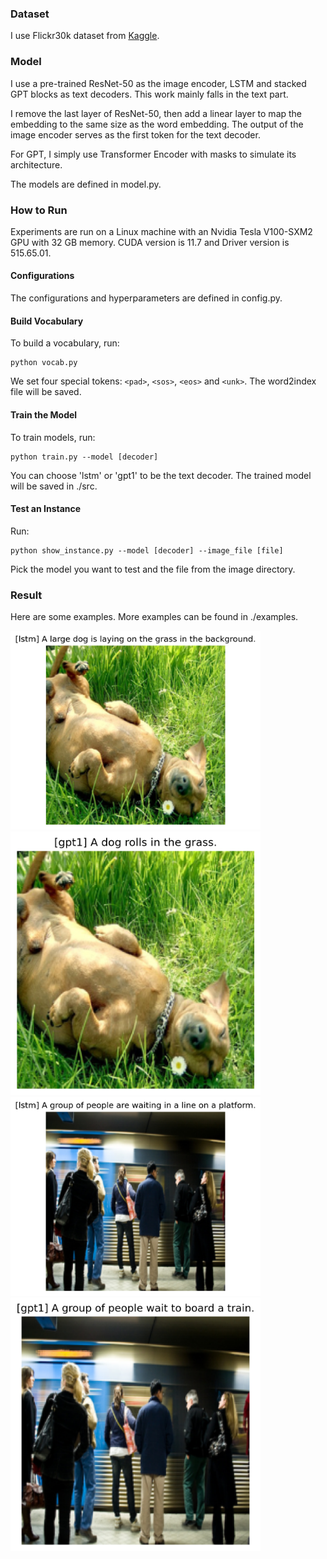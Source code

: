 
### Dataset

I use Flickr30k dataset from [Kaggle](https://www.kaggle.com/datasets/adityajn105/flickr30k).

### Model

I use a pre-trained ResNet-50 as the image encoder, LSTM and stacked GPT blocks as text decoders.
This work mainly falls in the text part. 

I remove the last layer of ResNet-50, then add a linear layer to map the embedding to the same size as the word embedding. 
The output of the image encoder serves as the first token for the text decoder. 

For GPT, I simply use Transformer Encoder with masks to simulate its architecture.

The models are defined in model.py.

### How to Run

Experiments are run on a Linux machine with an Nvidia Tesla V100-SXM2 GPU with 32 GB memory. 
CUDA version is 11.7 and Driver version is 515.65.01.

#### Configurations

The configurations and hyperparameters are defined in config.py.

#### Build Vocabulary

To build a vocabulary, run:

```
python vocab.py
``` 

We set four special tokens: `<pad>`, `<sos>`, `<eos>` and `<unk>`. 
The word2index file will be saved.

#### Train the Model

To train models, run:

```
python train.py --model [decoder]
``` 

You can choose 'lstm' or 'gpt1' to be the text decoder.
The trained model will be saved in ./src.

#### Test an Instance

Run:

```
python show_instance.py --model [decoder] --image_file [file]
``` 

Pick the model you want to test and the file from the image directory.

### Result

Here are some examples.
More examples can be found in ./examples.

<img src="./examples/229862312_b32_h1024_l1_e10_lstm.png" width="400"/>
<img src="./examples/229862312_b32_h1024_l6_e10_gpt1.png" width="400"/>
<br />
<img src="./examples/2414384480_b32_h1024_l1_e10_lstm.png" width="400"/>
<img src="./examples/2414384480_b32_h1024_l6_e10_gpt1.png" width="400"/>
